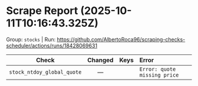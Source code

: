 # Scrape Report (2025-10-11T10:16:43.325Z)

Group: `stocks`  |  Run: https://github.com/AlbertoRoca96/scraping-checks-scheduler/actions/runs/18428069631

| Check | Changed | Keys | Error |
|---|:---:|:--|:--|
| `stock_ntdoy_global_quote` | — |  | `Error: quote missing price` |
